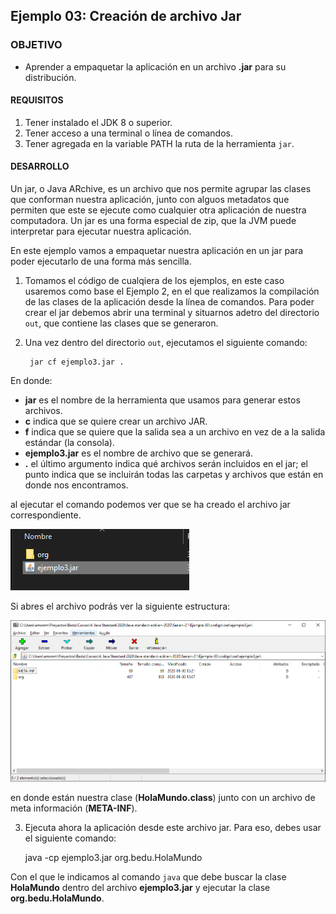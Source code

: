 
## Ejemplo 03: Creación de archivo Jar

### OBJETIVO

- Aprender a empaquetar la aplicación en un archivo **.jar** para su distribución.

#### REQUISITOS

1. Tener instalado el JDK 8 o superior.
2. Tener acceso a una terminal o línea de comandos.
3. Tener agregada en la variable PATH la ruta de la herramienta `jar`.

#### DESARROLLO

Un jar, o Java ARchive, es un archivo que nos permite agrupar las clases que conforman nuestra aplicación, junto con alguos metadatos que permiten que este se ejecute como cualquier otra aplicación de nuestra computadora. Un jar es una forma especial de zip, que la JVM puede interpretar para ejecutar nuestra aplicación.

En este ejemplo vamos a empaquetar nuestra aplicación en un jar para poder ejecutarlo de una forma más sencilla. 

1. Tomamos el código de cualqiera de los ejemplos, en este caso usaremos como base el Ejemplo 2, en el que realizamos la compilación de las clases de la aplicación desde la línea de comandos. Para poder crear el jar debemos abrir una terminal y situarnos adetro del directorio `out`, que contiene las clases que se generaron.

2. Una vez dentro del directorio `out`, ejecutamos el siguiente comando:

		jar cf ejemplo3.jar .
		
En donde:

* **jar** es el nombre de la herramienta que usamos para generar estos archivos.
* **c** indica que se quiere crear un archivo JAR.
* **f** indica que se quiere que la salida sea a un archivo en vez de a la salida estándar (la consola).
* **ejemplo3.jar** es el nombre de archivo que se generará.
* **.** el último argumento indica qué archivos serán incluidos en el jar; el punto indica que se incluirán todas las carpetas y archivos que están en donde nos encontramos.

al ejecutar el comando podemos ver que se ha creado el archivo jar correspondiente.

![imagen](img/img_01.png)


Si abres el archivo podrás ver la siguiente estructura:

![imagen](img/img_02.png)

en donde están nuestra clase (**HolaMundo.class**) junto con un archivo de meta información (**META-INF**).

3. Ejecuta ahora la aplicación desde este archivo jar. Para eso, debes usar el siguiente comando:

	java -cp ejemplo3.jar org.bedu.HolaMundo
	
Con el que le indicamos al comando `java` que debe buscar la clase **HolaMundo** dentro del archivo **ejemplo3.jar** y ejecutar la clase **org.bedu.HolaMundo**.
